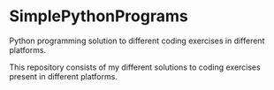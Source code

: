 # SimplePythonPrograms
Python programming solution to different coding exercises in different platforms. 

This repository consists of my different solutions to coding exercises present in different platforms. 
